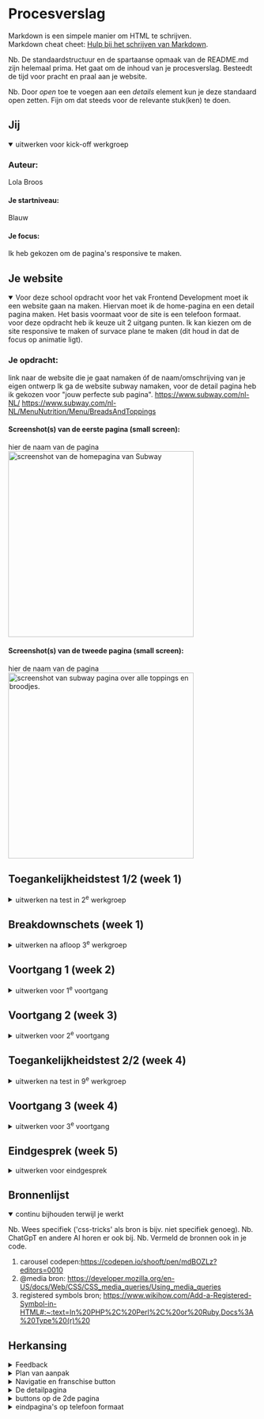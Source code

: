 # Procesverslag
Markdown is een simpele manier om HTML te schrijven.  
Markdown cheat cheet: [Hulp bij het schrijven van Markdown](https://github.com/adam-p/markdown-here/wiki/Markdown-Cheatsheet).

Nb. De standaardstructuur en de spartaanse opmaak van de README.md zijn helemaal prima. Het gaat om de inhoud van je procesverslag. Besteedt de tijd voor pracht en praal aan je website.

Nb. Door *open* toe te voegen aan een *details* element kun je deze standaard open zetten. Fijn om dat steeds voor de relevante stuk(ken) te doen.



<!-- in read me toevoegen wat je wou toevoegen maar geen tijd voor had -->

## Jij

<details open>
  <summary>uitwerken voor kick-off werkgroep</summary>

  ### Auteur:
  Lola Broos

  #### Je startniveau:
  Blauw

  #### Je focus:
  Ik heb gekozen om de pagina's responsive te maken.
 
</details>





## Je website

<details open>
  <summary>
  Voor deze school opdracht voor het vak Frontend Development moet ik een website gaan na maken. Hiervan moet ik de home-pagina en een detail pagina maken. Het basis voormaat voor de site is een telefoon formaat. voor deze opdracht heb ik keuze uit 2 uitgang punten. Ik kan kiezen om de site responsive te maken of survace plane te maken (dit houd in dat de focus op animatie ligt). 
  </summary>

  ### Je opdracht:
  link naar de website die je gaat namaken óf de naam/omschrijving van je eigen ontwerp
  Ik ga de website subway namaken, voor de detail pagina heb ik gekozen voor "jouw perfecte sub pagina". 
  https://www.subway.com/nl-NL/
  https://www.subway.com/nl-NL/MenuNutrition/Menu/BreadsAndToppings

  

  #### Screenshot(s) van de eerste pagina (small screen): 
  hier de naam van de pagina  
  <img src="readme-img/screenshot-page1.png" width="375px" alt="screenshot van de homepagina van Subway">

  #### Screenshot(s) van de tweede pagina (small screen):
  hier de naam van de pagina  
  <img src="readme-img/screenshot-page2.png" width="375px" alt="screenshot van subway pagina over alle toppings en broodjes.">
 
</details>



## Toegankelijkheidstest 1/2 (week 1)

<details>
  <summary>uitwerken na test in 2<sup>e</sup> werkgroep</summary>

  ### Bevindingen
  Lijst met je bevindingen die in de test naar voren kwamen:
  - sommige delen tekst hebben geen focus
  - foto's met tekst inhoud hebben en lege alt en worden dus genegeerd
  - text wordt overgeslagen

</details>



## Breakdownschets (week 1)

<details>
  <summary>uitwerken na afloop 3<sup>e</sup> werkgroep</summary>

  ### de hele pagina: 
  <img src="readme-img/breakdownpage1.png" width="375px" alt="breakdown van de hele pagina">
  <img src="readme-img/breakdownpage2.png" width="375px" alt="breakdown van de hele pagina">

  ### dynamisch deel (bijv menu): 
  <img src="readme-img/dynamisch-deel1A.png" width="375px" alt="breakdown van een dynamisch deel">
  <img src="readme-img/dynamisch-deel1B.png" width="375px" alt="breakdown van een dynamisch deel"> 

  ### wellicht nog een dynamisch deel (bijv filter): 
  <img src="readme-img/dynamisch-deel2A.png" width="375px" alt="breakdown van nog een dynamisch deel">
  <img src="readme-img/dynamisch-deel2B.png" width="375px" alt="breakdown van nog een dynamisch deel">
</details>





## Voortgang 1 (week 2)

<details>
  <summary>uitwerken voor 1<sup>e</sup> voortgang</summary> 

  ### Stand van zaken
 ik heb mijn html voor mijn twee pagina's gemaatk
    <img src="readme-img/eigen-site-homew1.png" width="375px" alt="home pagina">
    <img src="readme-img/eigen-site-detailw1.png" width="375px" alt="detail pagina">

  ### Agenda voor meeting
  ik heb nog geen specefieke vragen omdat ik alleen nog maar de html heb

  ### Verslag van meeting
 Ik had alleen nog de html code, maar ik werd geholpen om mijn html correct te maken met articles en divs

</details>





## Voortgang 2 (week 3)

<details>
  <summary>uitwerken voor 2<sup>e</sup> voortgang</summary>

  ### Stand van zaken
 Ik ben begonnen met mijn css ik had wel last met de navigatie balk en hoe ik doe beter responsive kon maken. 
  <img src="readme-img/voortgang2.png" width="375px" alt="navbar">

  ### Agenda voor meeting
  vragen over mijn navigatie bar en hoe ik de beter responive kan maken 


  ### Verslag van meeting
 - nog een keer de oefening maken en daar de oplossing vinden

</details>





## Toegankelijkheidstest 2/2 (week 4)

<details>
  <summary>uitwerken na test in 9<sup>e</sup> werkgroep</summary>

  ### Bevindingen
  - list toevoegen
  - bij de footer staat de tekst erg dichtbij elkaar

</details>





## Voortgang 3 (week 4)

<details>
  <summary>uitwerken voor 3<sup>e</sup> voortgang</summary>

  ### Stand van zaken
mijn nav bar werkt nog steeds niet en het lukt niet om mijn footer goed responsive te maken


  ### Agenda voor meeting
  vragen om hoe ik mijn nav bar en footer kan verbeteren


  ### Verslag van meeting
 @media gebruiken voor de footer
 javascript voor de navigatie gebruiken zodat het een hamburger menu wordt
  <img src="readme-img/code@media.png" width="375px" alt="code over @media">

</details>





## Eindgesprek (week 5)

<details>
  <summary>uitwerken voor eindgesprek</summary>

  ### Je uitkomst - karakteristiek screenshots:
  <img src="readme-img/eindpagina1.png" width="375px" alt="uitomst opdracht 1 home pagina">
  <img src="readme-img/eindpagina2.png" width="375px" alt="uitomst opdracht 1 detail pagina">

  ### Dit ging goed/Heb ik geleerd: 
  Korte omschrijving met plaatjes
  het ging uiteindelijk goed op flexbox te gebruiken en nu weet ik ook veel meer over flexbox en hoe ik dat beter kan gebruiken

  <img src="readme-img/detail-groot.png" width="375px" alt="eigen website pagina groot formaat">
  <img src="readme-img/detail-klein.png" width="375px" alt="eigen website pagina klein formaat">

  ### Dit was lastig/Is niet gelukt:
  Korte omschrijving met plaatjes
  wat mij niet is gelukt maar wel had willen toevoegen als ik meer tijd had was dat op de home pagina dat het franschishe hetzelfde was zoals bij de echte subway site, ik denk zelf dat ik de afbeelding had kunnen tonen door @media en dan min/max width te kunnen gebruiken. 

  wat ik erg lastig vond was de carousel, ik had veel tutorials gevolgd en er kwam maar geen goede carousel uit die goed werkte en responsive was. uiteindelijk zag ik op teams een codepen van een carousel en heb ik die overgenomen, ik vind het nog steeds lastig maar ik snap de code wel. 

  <img src="readme-img/franchise-groot.png" width="375px" alt="franschise op pagina groot">
  <img src="readme-img/franschise-klein.png" width="375px" alt="franchise op pagina klein">
  <img src="readme-img/carousel.png" width="375px" alt="Carousel op mijn eigen website">
</details>





## Bronnenlijst

<details open>
  <summary>continu bijhouden terwijl je werkt</summary>

  Nb. Wees specifiek ('css-tricks' als bron is bijv. niet specifiek genoeg). 
  Nb. ChatGpT en andere AI horen er ook bij.
  Nb. Vermeld de bronnen ook in je code.

  1. carousel codepen:https://codepen.io/shooft/pen/mdBOZLz?editors=0010
  2. @media bron: https://developer.mozilla.org/en-US/docs/Web/CSS/CSS_media_queries/Using_media_queries
  3. registered symbols bron; https://www.wikihow.com/Add-a-Registered-Symbol-in-HTML#:~:text=In%20PHP%2C%20Perl%2C%20or%20Ruby,Docs%3A%20Type%20(r)%20

</details>

## Herkansing
<details>
  <summary>Feedback </summary>
  - navigatie beter responsive maken
  - tweede pagina visiueel verbeteren
  - read me beter uitwerken voor de herkansing
</details>

<details>
  <summary> Plan van aanpak </summary>
  - Ik wil voor de navigatie de media min-width groter maken zodat het hamburger menu eerder komt. Ook wil ik de button in het hamburger menu doormidel van flexbox naar links zetten.
  - op de homepagina wil ik de franschise button weer goed zetten.
  - voor de detail pagina wil ik het mooier maken door alles vooral in hetmidden te zetten. ook wil ik de buttons minder groot maken.  
</details>

<details>
  <summary> Navigatie en franschise button</summary>
  -  ik heb bij de navigaite de min-width veranderd zodat er eerder naar het hamburger menu wordt gesprongen. Ik heb ook de sluit button op dezelfde plek gezet zodat het sluiten van het menu makkelijk ging.

  <img src="readme-img/nieuwe-nav-width 2.png" width="375px" alt="Nieuwe nav width">

  <img src="readme-img/nieuwe-nav.png" width="375px" alt="Nieuwe nav">

  <img src="readme-img/nieuwe-nav-uitgeklapt.png" width="375px" alt="Nieuwe nav uitgeklapt">
  <img src="readme-img/franschise-button-code.png" width="375px" alt="code van franschise button">
</details>

<details>
<summary>De detailpagina</summary>
- voor de detail pagina wil ik de articles een achtergrond kleur geven en in vlakken zetten zodat het duidelijker is wat bij elkaar hoort. Ook wordt het hierdoor een mooiere pagina. 

  <img src="readme-img/1ste-poging-lay-out-detailscherm1.png" width="375px" alt="eerste deel van eerste poging opmaak van het detailscherm">
  <img src="readme-img/1ste-poging-lay-out-detailscherm2.png" width="375px" alt="tweede deel van eerste poging opmaak detailscherm">
  <img src="readme-img/1ste-poging-lay-out-detailscherm-code.png" width="375px" alt="code van eerste poging">
  
  Bij mijn eerste poging had ik padding gebruikt om de achtergrond kleur groter te maken en het een vlak te maken. Bij de eerste 2 articles ziet het er goed uit, alleen bij de laatste 2 is er meer padding nodig om de ruimte gelijk te maken. Doordat er meer padding bij de laatste 2 articles is stond de tekst hier niet mooi meer. ik had eerst veel gepuzzeld om alle tekst met margin naar links te brengen maar na veel code zag het er nog steeds niet goed uit en wou ik het op een andere manier proberen. 

  <img src="readme-img/2ste-poging-lay-out-detailscherm1.png" width="375px" alt="eerste deel van tweede poging opmaak detailscherm">
  <img src="readme-img/2ste-poging-lay-out-detailscherm2.png" width="375px" alt="tweede deel van tweede poging opmaak detailscherm">
  <img src="readme-img/2ste-poging-lay-out-detailscherm-code.png" width="375px" alt="code van tweede poging detailpagina">

  Voor de nieuwe poging had ik het idee om de widht om 50% te zetten. op het laptop groote werkte dit heel goed alleen werkte het niet met de responsiveness.

  ik had toen aan chatgpt gevraagd hoe ik het responsive kon houden hier gaf hij meerdere dingen. ik heb toen 2 regels gepakt. 
  "flex: 1 1 calc(33.333% - 20px); /* Past zich aan om drie artikelen per rij te hebben */
    box-sizing: border-box;"
  ik heb de flex calc aangepast van 33.333% naar 50% zodat het 2 artikelen zijn in plaats van 3. Ook heb ik voor de eerste article de calc 100% gemaakt zodat die in zijn eentje boven aan blijft. 
  <img src="readme-img/3de-poging-layout-detailscherm1.png" width="375px" alt="eerste foto van derde poging detailpagina">
  <img src="readme-img/3de-poging-layout-detailscherm2.png" width="375px" alt="tweede foto van de derde poging detail pagina">
  <img src="readme-img/3de-poging-gridcode.png" width="375px" alt="code van de derde poging grid">
  
  ik vond dat het te lang duurde voordat het scherm van 2 naar 1 article ging dus heb ik ook een @media toegevoegd

  <img src="readme-img/3de-poging-@mediacode.png" width="375px" alt="code van de derde poging @media">

  chatgpt link: https://chatgpt.com/share/672a2cbe-69bc-800c-8a92-7636fbe61e16
</details>

<details>
  <summary> buttons op de 2de pagina </summary>
  om de buttons dezelfde lengte te maken heb ik flex:1; toegevoegd. Om het meer gesponsive te maken heb ik @media toegevoegd zodat het op een mooie groote de eerst volgende button naar beneden springt.

  <img src="readme-img/buttons-eerst.png" width="375px" alt="buttons eerst detailpagian">
  <img src="readme-img/buttons-na-flex-1.png" width="375px" alt="buttons na toevoegen flex 1">
  <img src="readme-img/code-flex1.png" width="375px" alt="code van de buttons met flex 1">

voor de @media had ik nog een twijfel of ik de max-width op 60em of 75em moest zetten. als ik het op 60 em zet zijn de buttons langer naast elkaar. alleen gaat de tekst in button dan op een bepaald moment onder elkaar staan. 

als ik de max width op 75em zet gebeurt dat niet alleen zijn de buttons dan erg lang

<img src="readme-img/buttons-met-60em@media.png" width="375px" alt="buttons met 60em max-width">
<img src="readme-img/buttons-met-75em@media.png" width="375px" alt="buttons met 75em max-width">

ik vond het beter om verder te gaan met 75em max-width. 

om de buttons minder lang te maken had ik margin left en right toegevoegd, alleen kon ik dat maar tot en met 9em doen want bij 10em ging de tekst weer onder elkaar staan. 
ik heb gebropeerd om om width en max-width toe te voegen maar toen kwam de tekst weer onder elkaar

<img src="readme-img/buttons-max-widht.png" width="375px" alt="buttons met een max-width van 7em">
<img src="readme-img/code-buttons-max-width.png" width="375px" alt="code van de buttons met max-width">

ik heb daarom gekozen om margin te gebruiken omdat ik niet weet hoe ik het anders moet oplossen.

<img src="readme-img/buttons-margin9-left-right.png" width="375px" alt="buttons met een margin van 9em aan de linker en rechter zijde">
<img src="readme-img/code-margin9em-left-right.png" width="375px" alt="code van margin aan links en rechts van de buttons">
</details>

<details> 
  <summary> eindpagina's op telefoon formaat</summary>
    - homepagina
    <img src="" width="375px" alt="">

  </details>


